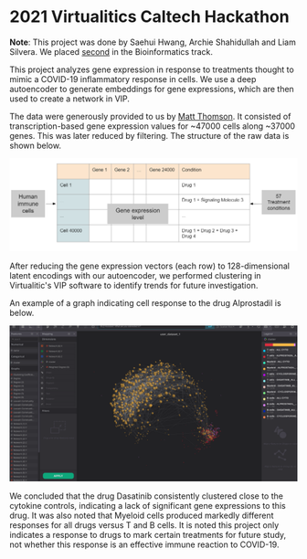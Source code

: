 # 2021 Virtualitics Caltech Hackathon

**Note**: This project was done by Saehui Hwang, Archie Shahidullah and Liam 
Silvera. We placed [second](https://blog.virtualitics.com/virtualitics-wraps-up-2021-caltech-data-science-hackathon) in the Bioinformatics track.

This project analyzes gene expression in response to treatments thought to 
mimic a COVID-19 inflammatory response in cells. We use a deep autoencoder to 
generate embeddings for gene expressions, which are then used to create a 
network in VIP.

The data were generously provided to us by 
[Matt Thomson](https://spec.caltech.edu/). It consisted of transcription-based
gene expression values for ~47000 cells along ~37000 genes. This was later reduced by filtering. The structure
of the raw data is shown below.

![Raw Dataset Form](./images/dataset.png)

After reducing the gene expression vectors (each row) to 128-dimensional latent encodings with our autoencoder, we performed clustering in Virtualitic's VIP software to identify trends for future investigation.

An example of a graph indicating cell response to the drug Alprostadil is below.

![Alprostadil Response](./images/Alprostadil.png)

We concluded that the drug Dasatinib consistently clustered close to the cytokine controls, indicating a lack of significant gene expressions to this drug. It was also noted that Myeloid cells produced markedly different responses for all drugs versus T and B cells. It is noted this project only indicates a response to drugs to mark certain treatments for future study, not whether this response is an effective immune reaction to COVID-19.